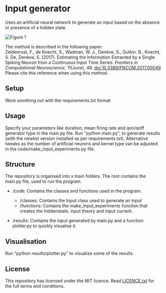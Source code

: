# Input generator
Uses an artificial neural network to generate an input based on the absence or presence of a hidden state.

![Figure 1](zeldenrust_fig1.JPG)

The method is described in the following paper:<br>
Zeldenrust, F., de Knecht, S., Wadman, W. J., Denève, S., Gutkin, B., Knecht, S. De, Denève, S. (2017). Estimating the Information Extracted by a Single Spiking Neuron from a Continuous Input Time Series. _Frontiers in Computational Neuroscience_, 11(June), 49. [doi:10.3389/FNCOM.2017.00049](https://doi.org/10.3389/fncom.2017.00049)<br>Please cite this reference when using this method.

## Setup
Work somthing out with the requirements.txt format

## Usage
Specify your parameters like duration, mean firing rate and qon/qoff generator type in the main.py file.
Run "python main.py", to generate results (with the newest version installed as per requirements.txt). Alternative tweaks as the number of artificial neurons and kernel type van be adjusted in the code/make_input_experiments.py file.

## Structure
The repository is organised into x main folders. The root contains the main.py file, used to run the program.
* /code: Contains the classes and functions used in the program.

  - /classes: Contains the Input class used to generate an input
  - /functions: Contains the make_input_experiments function that creates the hiddenstate, input theory and input current.
* /results: Contains the input generated by main.py and a function plotter.py to quickly visualise it.

## Visualisation
Run "python results/plotter.py" to visualize some of the results.

## License
This repository has licensed under the MIT licence. Read [LICENCE.txt](https://github.com/Sargos-coder/internship/blob/master/LICENSE) for the full terms and conditions.
 